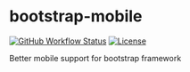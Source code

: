 # bootstrap-mobile

[![GitHub Workflow Status](https://img.shields.io/github/actions/workflow/status/twinh/bootstrap-mobile/build.yml?style=flat-square)](https://github.com/twinh/bootstrap-mobile/actions)
[![License](http://img.shields.io/badge/license-MIT-brightgreen.svg?style=flat-square)](http://www.opensource.org/licenses/MIT)

Better mobile support for bootstrap framework
